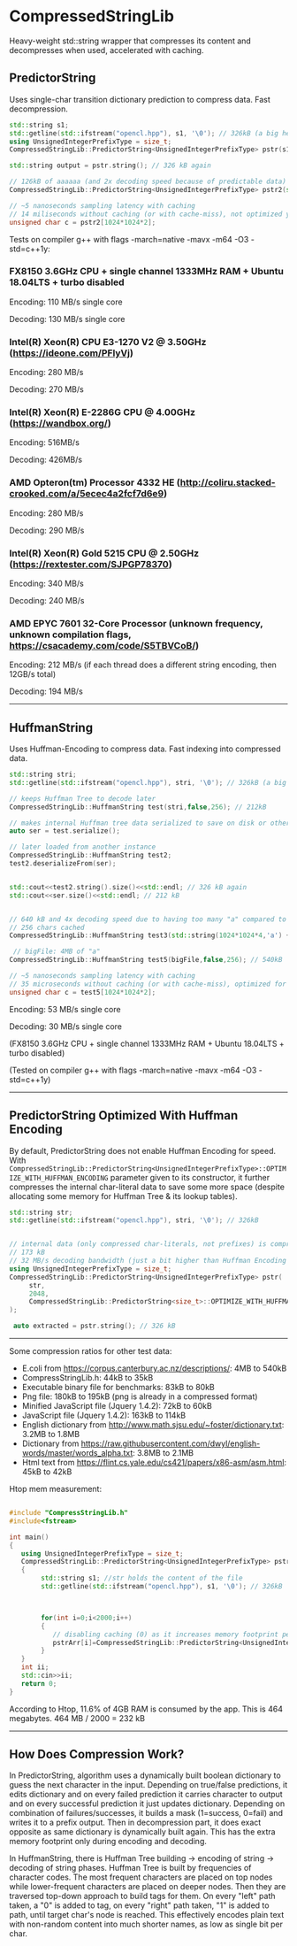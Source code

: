 # CompressedStringLib
Heavy-weight std::string wrapper that compresses its content and decompresses when used, accelerated with caching.

## PredictorString

Uses single-char transition dictionary prediction to compress data. Fast decompression.

```C++
std::string s1;
std::getline(std::ifstream("opencl.hpp"), s1, '\0'); // 326kB (a big header file from an api)
using UnsignedIntegerPrefixType = size_t;
CompressedStringLib::PredictorString<UnsignedIntegerPrefixType> pstr(s1); // 246kB

std::string output = pstr.string(); // 326 kB again

// 126kB of aaaaaa (and 2x decoding speed because of predictable data)
CompressedStringLib::PredictorString<UnsignedIntegerPrefixType> pstr2(std::string(1024*1024,'a'));  

// ~5 nanoseconds sampling latency with caching
// 14 miliseconds without caching (or with cache-miss), not optimized yet
unsigned char c = pstr2[1024*1024*2]; 

```

Tests on compiler g++ with flags  -march=native -mavx -m64 -O3 -std=c++1y:

### FX8150 3.6GHz CPU + single channel 1333MHz RAM + Ubuntu 18.04LTS + turbo disabled

Encoding: 110 MB/s single core

Decoding: 130 MB/s single core




### Intel(R) Xeon(R) CPU E3-1270 V2 @ 3.50GHz  (https://ideone.com/PFlyVj)

Encoding: 280 MB/s

Decoding: 270 MB/s



### Intel(R) Xeon(R) E-2286G CPU @ 4.00GHz (https://wandbox.org/)

Encoding: 516MB/s

Decoding: 426MB/s



### AMD Opteron(tm) Processor 4332 HE (http://coliru.stacked-crooked.com/a/5ecec4a2fcf7d6e9)

Encoding: 280 MB/s

Decoding: 290 MB/s



### Intel(R) Xeon(R) Gold 5215 CPU @ 2.50GHz (https://rextester.com/SJPGP78370)

Encoding: 340 MB/s

Decoding: 240 MB/s



### AMD EPYC 7601 32-Core Processor (unknown frequency, unknown compilation flags, https://csacademy.com/code/S5TBVCoB/)

Encoding: 212 MB/s (if each thread does a different string encoding, then 12GB/s total)

Decoding: 194 MB/s

----

## HuffmanString

Uses Huffman-Encoding to compress data. Fast indexing into compressed data.

```C++
std::string stri;
std::getline(std::ifstream("opencl.hpp"), stri, '\0'); // 326kB (a big header file from an api)

// keeps Huffman Tree to decode later
CompressedStringLib::HuffmanString test(stri,false,256); // 212kB

// makes internal Huffman tree data serialized to save on disk or other storage
auto ser = test.serialize();

// later loaded from another instance
CompressedStringLib::HuffmanString test2;
test2.deserializeFrom(ser);


std::cout<<test2.string().size()<<std::endl; // 326 kB again
std::cout<<ser.size()<<std::endl; // 212 kB


// 640 kB and 4x decoding speed due to having too many "a" compared to just 1 "b"
// 256 chars cached
CompressedStringLib::HuffmanString test3(std::string(1024*1024*4,'a') + std::string("b"),false,256);

 // bigFile: 4MB of "a"
CompressedStringLib::HuffmanString test5(bigFile,false,256); // 540kB

// ~5 nanoseconds sampling latency with caching
// 35 microseconds without caching (or with cache-miss), optimized for indexing
unsigned char c = test5[1024*1024*2]; 
```

Encoding: 53 MB/s single core

Decoding: 30 MB/s single core

(FX8150 3.6GHz CPU + single channel 1333MHz RAM  + Ubuntu 18.04LTS + turbo disabled)

(Tested on compiler g++ with flags  -march=native -mavx -m64 -O3 -std=c++1y)

---

## PredictorString Optimized With Huffman Encoding

By default, PredictorString does not enable Huffman Encoding for speed. With ```CompressedStringLib::PredictorString<UnsignedIntegerPrefixType>::OPTIMIZE_WITH_HUFFMAN_ENCODING``` parameter given to its constructor, it further compresses the internal char-literal data to save some more space (despite allocating some memory for Huffman Tree & its lookup tables).

```C++
std::string str;
std::getline(std::ifstream("opencl.hpp"), stri, '\0'); // 326kB


// internal data (only compressed char-literals, not prefixes) is compressed further by Huffman Encoding
// 173 kB
// 32 MB/s decoding bandwidth (just a bit higher than Huffman Encoding alone due to already compressed data size)
using UnsignedIntegerPrefixType = size_t;
CompressedStringLib::PredictorString<UnsignedIntegerPrefixType> pstr(
     str,
     2048,
     CompressedStringLib::PredictorString<size_t>::OPTIMIZE_WITH_HUFFMAN_ENCODING
);

 auto extracted = pstr.string(); // 326 kB
```

---

Some compression ratios for other test data:

- E.coli from https://corpus.canterbury.ac.nz/descriptions/: 4MB to 540kB
- CompressStringLib.h: 44kB to 35kB
- Executable binary file for benchmarks: 83kB to 80kB
- Png file: 180kB to 195kB (png is already in a compressed format)
- Minified JavaScript file (Jquery 1.4.2): 72kB to 60kB
- JavaScript file (Jquery 1.4.2): 163kB to 114kB
- English dictionary from http://www.math.sjsu.edu/~foster/dictionary.txt: 3.2MB to 1.8MB
- Dictionary from https://raw.githubusercontent.com/dwyl/english-words/master/words_alpha.txt: 3.8MB to 2.1MB
- Html text from https://flint.cs.yale.edu/cs421/papers/x86-asm/asm.html: 45kB to 42kB 

Htop mem measurement:

```C++

#include "CompressStringLib.h"
#include<fstream>

int main()
{
   using UnsignedIntegerPrefixType = size_t;
   CompressedStringLib::PredictorString<UnsignedIntegerPrefixType> pstrArr[2000];
   {
        std::string s1; //str holds the content of the file
        std::getline(std::ifstream("opencl.hpp"), s1, '\0'); // 326kB 



        for(int i=0;i<2000;i++)
        {
           // disabling caching (0) as it increases memory footprint per instance!
           pstrArr[i]=CompressedStringLib::PredictorString<UnsignedIntegerPrefixType>(s1,0,CompressedStringLib::PredictorString<UnsignedIntegerPrefixType>::OPTIMIZE_WITH_HUFFMAN_ENCODING);
        }
   }
   int ii;
   std::cin>>ii;
   return 0;
}

```
According to Htop, 11.6% of 4GB RAM is consumed by the app. This is 464 megabytes. 464 MB / 2000 = 232 kB

---

## How Does Compression Work?

In PredictorString, algorithm uses a dynamically built boolean dictionary to guess the next character in the input. Depending on true/false predictions, it edits dictionary and on every failed prediction it carries character to output and on every successful prediction it just updates dictionary. Depending on combination of failures/successes, it builds a mask (1=success, 0=fail) and writes it to a prefix output. Then in decompression part, it does exact opposite as same dictionary is dynamically built again. This has the extra memory footprint only during encoding and decoding.

In HuffmanString, there is Huffman Tree building -> encoding of string -> decoding of string phases. Huffman Tree is built by frequencies of character codes. The most frequent characters are placed on top nodes while lower-frequent characters are placed on deeper nodes. Then they are traversed top-down approach to build tags for them. On every "left" path taken, a "0" is added to tag, on every "right" path taken, "1" is added to path, until target char's node is reached. This effectively encodes plain text with non-random content into much shorter names, as low as single bit per char.
